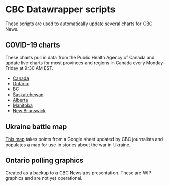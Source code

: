 # CBC Datawrapper scripts

These scripts are used to automatically update several charts for CBC News.

## COVID-19 charts
These charts pull in data from the Public Health Agency of Canada and update live charts for most provinces and regions in Canada every Monday-Friday at 9:30 AM EST.
* [Canada](https://www.datawrapper.de/_/9H3Bn/)
* [Ontario](https://www.datawrapper.de/_/DNm2f/)
* [BC](https://www.datawrapper.de/_/34VzE/)
* [Saskatchewan](https://www.datawrapper.de/_/pmp9T/)
* [Alberta](https://www.datawrapper.de/_/BPmg4/)
* [Manitoba](https://www.datawrapper.de/_/3rONz/)
* [New Brunswick](https://www.datawrapper.de/_/PIVxK/)

## Ukraine battle map
[This map](https://www.datawrapper.de/_/sM21M/) takes points from a Google sheet updated by CBC journalists and populates a map for use in stories about the war in Ukraine.

## Ontario polling graphics
Created as a backup to a CBC Newslabs presentation. These are WIP graphics and are not yet operational.